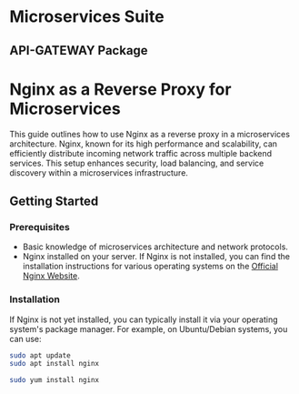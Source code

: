 # Microservices Suite

## API-GATEWAY Package

# Nginx as a Reverse Proxy for Microservices

This guide outlines how to use Nginx as a reverse proxy in a microservices architecture. Nginx, known for its high performance and scalability, can efficiently distribute incoming network traffic across multiple backend services. This setup enhances security, load balancing, and service discovery within a microservices infrastructure.

## Getting Started

### Prerequisites

- Basic knowledge of microservices architecture and network protocols.
- Nginx installed on your server. If Nginx is not installed, you can find the installation instructions for various operating systems on the [Official Nginx Website](http://nginx.org/en/docs/install.html).

### Installation

If Nginx is not yet installed, you can typically install it via your operating system's package manager. For example, on Ubuntu/Debian systems, you can use:

```bash
sudo apt update
sudo apt install nginx

sudo yum install nginx

